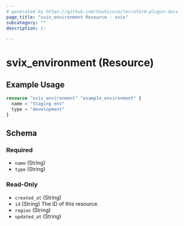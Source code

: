 ```yaml
---
# generated by https://github.com/hashicorp/terraform-plugin-docs
page_title: "svix_environment Resource - svix"
subcategory: ""
description: |-
  
---
```


# svix_environment (Resource)



## Example Usage

```terraform
resource "svix_environment" "example_environment" {
  name = "Staging env"
  type = "development"
}
```

<!-- schema generated by tfplugindocs -->
## Schema

### Required

- `name` (String)
- `type` (String)

### Read-Only

- `created_at` (String)
- `id` (String) The ID of this resource.
- `region` (String)
- `updated_at` (String)
